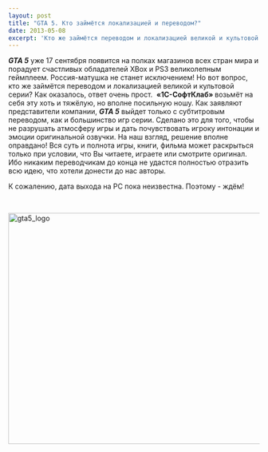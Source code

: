 ```yaml
---
layout: post
title: "GTA 5. Кто займётся локализацией и переводом?"
date: 2013-05-08
excerpt: 'Кто же займётся переводом и локализацией великой и культовой серии?'
---
```


<em><strong>GTA 5</strong></em> уже 17 сентября появится на полках магазинов всех стран мира и порадует счастливых обладателей XBox и PS3 великолепным геймплеем. Россия-матушка не станет исключением! Но вот вопрос, кто же займётся переводом и локализацией великой и культовой серии? Как оказалось, ответ очень прост.  <b>«1С-СофтКлаб» </b>возьмёт на себя эту хоть и тяжёлую, но вполне посильную ношу. Как заявляют представители компании, <em><strong>GTA 5</strong></em> выйдет только с субтитровым переводом, как и большинство игр серии. Сделано это для того, чтобы не разрушать атмосферу игры и дать почувствовать игроку интонации и эмоции оригинальной озвучки. На наш взгляд, решение вполне оправдано! Вся суть и полнота игры, книги, фильма может раскрыться только при условии, что Вы читаете, играете или смотрите оригинал. Ибо никаким переводчикам до конца не удастся полностью отразить всю идею, что хотели донести до нас авторы.

К сожалению, дата выхода на PC пока неизвестна. Поэтому - ждём!

&nbsp;

<a href="http://gamersoul.ru/wp-content/uploads/2013/02/gta5_logo.jpg"><img class="wp-image-1086 aligncenter" alt="gta5_logo" src="http://gamersoul.ru/wp-content/uploads/2013/02/gta5_logo.jpg" width="617" height="463" /></a>